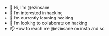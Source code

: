 - 👋 Hi, I’m @ezinsane
- 👀 I’m interested in hacking   
- 🌱 I’m currently learning hacking 
- 💞️ I’m looking to collaborate on hacking
- 📫 How to reach me @ezinsane on insta and sc 

<!---
ezinsane/ezinsane is a ✨ special ✨ repository because its `README.md` (this file) appears on your GitHub profile.
You can click the Preview link to take a look at your changes.
--->
